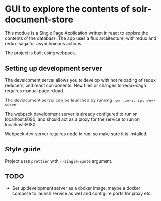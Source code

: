 # GUI to explore the contents of solr-document-store

This module is a Single Page Application written in react to explore the 
contents of the database. The app uses a flux architecture, with redux and 
redux-saga for asynchronous actions.

The project is built using webpack.

## Setting up development server

The development server allows you to develop with hot reloading of redux 
reducers, and react components. New files or changes to redux-saga requires 
manual page reload.

The development server can be launched by running `npm run-script dev-server`

The webpack development server is already configured to run on localhost:8090, 
and should act as a proxy for the service to run on localhost:8080.

Webpack-dev-server requires node to run, so make sure it is installed.

## Style guide

Project uses `prettier` with `--single-quote` argument.

## TODO
 * Set up development server as a docker image, maybe a docker compose to
 launch service as well and configure ports for proxy etc.